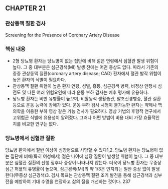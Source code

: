 ## CHAPTER 21
### 관상동맥 질환 검사
Screening for the Presence of Coronary Artery Disease

### 핵심 내용
- 2형 당뇨병 환자는 당뇨병이 없는 집단에 비해 젊은 연령에서 심혈관 발생 위험이 높다. 그 중 대부분은 심근경색(MI) 발생 전에는 어떤 증상도 없다. 따라서 기존의 중증 관상동맥 질환(coronary artery disease; CAD) 환자에서 혈관 발작 위험이 높은 환자의 식별이 필요하다.
- 관상동맥 질환 위험이 높은 환자 연령, 성별, 흉통, 심근경색 병력, 비정상 안정시 심전도 및 다른 여러 위험요인에 따라 운동 부하 검사는 예후 평가에 유용하다.
- 당뇨병 환자는 비만 유병률이 높으며, 비활동적 생활습관, 말초신경병증, 혈관 질환 등으로 운동 능력에 장애가 있다. 운동 부하 검사 시행이 불가능한 환자는 약제나 핵의학을 이용한 부하 영상 같은 기능 검사가 필요하다. 영상 기법의 후향적 연구에서 고위험군 식별에 유용성이 알려졌다. 그러나 어떤 방법이 비용 대비 가장 효율적인지를 비교한 연구는 없다.

### 당뇨병에서 심혈관 질환
당뇨병 환자에서 절반 이상이 심장병으로 사망할 수 있다1,2. 당뇨병 환자는 당뇨병이 없는 집단에 비해(특히 여성에서) 젊은 나이에 심장 질환이 발생할 위험이 높다. 그 중 대부분은 심혈관 질환의 선행 징후나 증상이 나타나지 않는다. 더욱이 당뇨병 환자는 무증상 심근 허혈의 유병률이 높으며, 심근경색(MI)의 약 1/3은 인지되는 일반 증상 없이 발생한다(무증상 심근경색)3. 검사 목표는 관상동맥 질환 조기 발견을 통해 심근경색과 심부전을 예방하여 기대 수명을 연장하고 삶의 질을 개선하는 것이다.
<PAGE>237